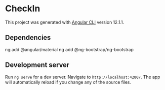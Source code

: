 # CheckIn

This project was generated with [Angular CLI](https://github.com/angular/angular-cli) version 12.1.1.

## Dependencies

ng add @angular/material
ng add @ng-bootstrap/ng-bootstrap

## Development server

Run `ng serve` for a dev server. Navigate to `http://localhost:4200/`. The app will automatically reload if you change any of the source files.

